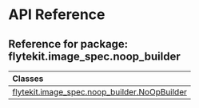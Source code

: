 # API Reference

## Reference for package: flytekit.image_spec.noop_builder

| Classes  |
| :------------- |
| [flytekit.image_spec.noop_builder.NoOpBuilder](flytekit_image_spec_noop_builder_noopbuilder) |
